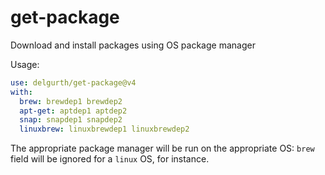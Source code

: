 get-package
===========

Download and install packages using OS package manager

Usage:

```yaml
use: delgurth/get-package@v4
with:
  brew: brewdep1 brewdep2
  apt-get: aptdep1 aptdep2
  snap: snapdep1 snapdep2
  linuxbrew: linuxbrewdep1 linuxbrewdep2
```

The appropriate package manager will be run on the appropriate OS: `brew` field
will be ignored for a `linux` OS, for instance.
